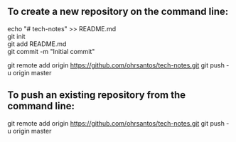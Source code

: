 ## To create a new repository on the command line:

echo "# tech-notes" >> README.md  
git init  
git add README.md  
git commit -m "Initial commit"

git remote add origin https://github.com/ohrsantos/tech-notes.git
git push -u origin master


## To push an existing repository from the command line:

git remote add origin https://github.com/ohrsantos/tech-notes.git
git push -u origin master

